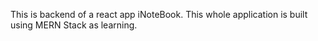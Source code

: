 This is backend of a react app iNoteBook. This whole application is built using MERN Stack as learning.
